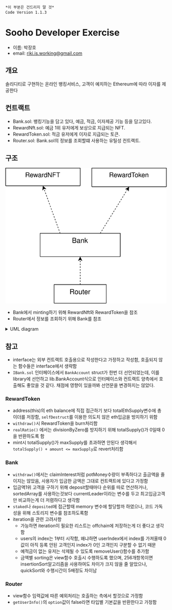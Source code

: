 ```
*이 부분은 건드리지 말 것*
Code Version 1.1.3
```

# Sooho Developer Exercise

- 이름: 박장호
- email: riki.is.working@gmail.com

## 개요

솔리디티로 구현하는 온라인 뱅킹서비스, 고객이 예치하는 Ethereum에 따라 이자를 제공한다

## 컨트랙트

- Bank.sol: 뱅킹기능을 담고 있다, 예금, 적금, 이자제공 기능 등을 담고있다.
- RewardNft.sol: 예금 1위 유저에게 보상으로 지급되는 NFT.
- RewardToken.sol: 적금 유저에게 이자로 지급되는 토큰.
- Router.sol: Bank.sol의 정보를 조회할떄 사용하는 유틸성 컨트랙트.

## 구조

<img src="./simplified.drawio.svg">

- Bank에서 minting하기 위해 RewardNft와 RewardToken을 참조
- Router에서 정보를 조회하기 위해 Bank를 참조

<details>
    <summary> UML diagram </summary>
    <img src="./classDiagram.svg">

- interface는 호출 시 참조되는 부분만 작성됨
</details>

## 참고

- interface는 외부 컨트랙트 호출용으로 작성한다고 가정하고 작성함, 호출되지 않는 함수들은 interface에서 생략함
- `IBank.sol` 인터페이스에서 `BankAccount` struct가 한번 더 선언되었는데, 이를 library에 선언하고 lib.BankAccount식으로 인터페이스와 컨트랙트 양측에서 호출해도 좋았을 것 같다. 채점에 영향이 있을까봐 선언문을 변경하지는 않았다.

### RewardToken

- address(this)의 eth balance에 직접 접근하기 보다 totalEthSupply변수에 총 이더를 저장함, `selfDestruct`를 이용한 의도치 않은 eth입금을 방지하기 위함
- `withdraw()`시 RewardToken을 burn처리함
- `realRatio()` 에서는 divisionByZero를 방지하기 위해 totalSupply()가 0일때 0을 반환하도록 함
- mint시 totalSupply()가 maxSupply를 초과하면 안된다 생각해서 `totalSupply() + amount <= maxSupply`로 revert처리함

### Bank

- `withdraw()`에서는 claimInterest처럼 potMoney수량이 부족하다고 출금액을 줄이지는 않았음, 사용자가 입금한 금액은 그대로 컨트랙트에 있다고 가정함
- 입금액1위 고객을 구하기 위해 deposit할때마다 순위를 따로 연산하거나, sortedArray를 사용하는것보다 currentLeader이라는 변수를 두고 최고입금고객만 비교하는게 더 저렴하다고 생각함
- `staked`나 `deposited`에 접근할때 memory 변수에 할당할까 하였으나, 코드 가독성을 위해 스토리지 변수를 참조하도록함
- iteration을 관련 고려사항
  - 가능하면 iteration이 필요한 리스트는 offchain에 저장하는게 더 좋다고 생각함
  - users의 index는 1부터 시작함, 왜냐하면 userIndex에서 index를 가져올때 0값이 아직 등록 안된 고객인지 index가 0인 고객인지 구분할 수 없기 때문
  - 예적금이 없는 유저는 삭제될 수 있도록 removeUser()함수를 추가함
  - 금액별 sorting은 view함수 호출시 수행하도록 했으며, 256개항목이면 insertionSort알고리즘을 사용하여도 차이가 크지 않을 줄 알았으나, quickSort와 수행시간이 5배정도 차이남

### Router

- view함수 임력값에 따른 예외처리는 호출하는 측에서 할것으로 가정함
- `getUserInfo()`의 `option`값이 false라면 타입별 기본값을 반환한다고 가정함
